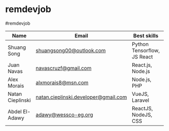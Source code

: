 # remdevjob

#remdevjob

| Name       | Email                | Best skills       | Link                  | Twitter account                 |
| ---------- | -------------------- | ----------------- | --------------------- | ------------------------------- |
| Shuang Song | shuangsong00@outlook.com | Python Tensorflow, JS React | https://sysghost.me/studio | https://twitter.com/Shydevil_Song |
| Juan Navas | navascruzf@gmail.com | React.js, Node.js | https://juannavas.dev | https://twitter.com/JuanNavasJN |
| Alex Morais | alxmorais8@msn.com  | Node.js, PHP      | https://linkedin.com/in/alexmorais/ | https://twitter.com/alxhotel |
| Natan Cieplinski | natan.cieplinski.developer@gmail.com | VueJS, Laravel    | https://github.com/NatanCieplinski  | https://twitter.com/NatanCieplinski |
| Abdel El-Adawy | adawy@wessco-eg.org |ReactJS, NodeJS, CSS |https://www.linkedin.com/in/abdelrahman-el-adawy/| https://twitter.com/MrViometal

